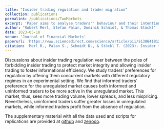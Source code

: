 ```yaml
---
title: "Insider trading regulation and trader migration"
collection: publications
permalink: /publications/TwoMarkets
excerpt: 'Paper aims to analyse traders'' behaviour and their intention to migrate between markets, if they are free to trade in multiple markets with different prevailing insider trading regulations.'
author: "Robert Merl, Stefan Palan, Dominik Schmidt, & Thomas Stöckl"
date: 2023-05-18
venue: 'Journal of Financial Markets'
paperurl: 'https://www.sciencedirect.com/science/article/pii/S138641812300037X'
citation: 'Merl R., Palan S., Schmidt D., & Stöckl T. (2023). Insider trading regulation and trader migration, <i>Journal of Financial Markets</i>, DOI 10.1016/j.finmar.2023.100839'
---
```


Discussions about insider trading regulation veer between the poles of forbidding insider trading to protect market integrity and allowing insider trading to foster informational efficiency. We study traders’ preferences for regulation by offering them concurrent markets with different regulatory regimes in an experimental setting. We find that informed traders’ preference for the unregulated market causes both informed and uninformed traders to be more active in the unregulated market. This market, thus, sees more trading volume, lower spreads, and less mispricing. Nevertheless, uninformed traders suffer greater losses in unregulated markets, while informed traders profit from the absence of regulation.

The supplementary material with all the data used and scripts for replications are provided at [github](https://github.com/domidt/TraderMigration) and [zenodo](https://zenodo.org/record/7957927).
